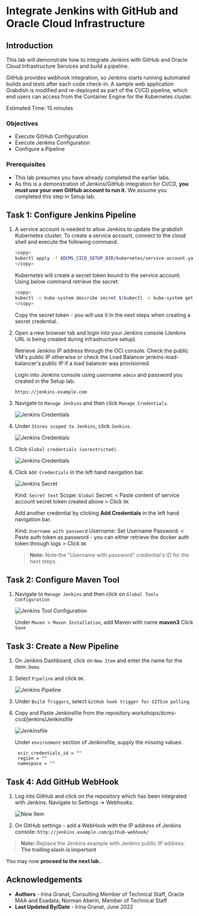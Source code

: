 # Integrate Jenkins with GitHub and Oracle Cloud Infrastructure

## Introduction

This lab will demonstrate how to integrate Jenkins with GitHub and Oracle Cloud Infrastructure Services and build a pipeline.

GitHub provides webhook integration, so Jenkins starts running automated builds and tests after each code check-in. A sample web application Grabdish is modified and re-deployed as part of the CI/CD pipeline, which end users can access from the Container Engine for the Kubernetes cluster.

Estimated Time: 15 minutes

### Objectives

* Execute GitHub Configuration
* Execute Jenkins Configuration
* Configure a Pipeline

### Prerequisites

* This lab presumes you have already completed the earlier labs.
* As this is a demonstration of Jenkins/GitHub integration for CI/CD, **you must use your own GitHub account to run it.** We assume you completed this step in Setup lab.

## Task 1: Configure Jenkins Pipeline

1. A service account is needed to allow Jenkins to update the grabdish Kubernetes cluster. To create a service account, connect to the cloud shell and execute the following command.

     ```bash
     <copy>
     kubectl apply -f $DCMS_CICD_SETUP_DIR/kubernetes/service-account.yaml
     </copy>
     ```

     Kubernetes will create a secret token bound to the service account. Using below command retrieve the secret:

     ```bash
     <copy>
     kubectl -n kube-system describe secret $(kubectl -n kube-system get secret | grep kube-cicd | awk '{print $1}')
     </copy>
     ```

     Copy the secret token - you will use it in the next steps when creating a secret credential.

2. Open a new browser tab and login into your Jenkins console (Jenkins URL is being created during infrastructure setup).

     Retrieve Jenkins IP address through the OCI console. Check the public VM's public IP otherwise or check the Load Balancer jenkins-load-balancer's public IP if a load balancer was provisioned.

     Login into Jenkins console using username `admin` and password you created in the Setup lab.

     `https://jenkins.example.com`

3. Navigate to `Manage Jenkins` and then click `Manage Credentials`.

     ![Jenkins Credentials](images/jenkins-creds-1.png " ")

4. Under `Stores scoped to Jenkins`, click `Jenkins`.

     ![Jenkins Credentials](images/jenkins-creds-2.png " ")

5. Click `Global credentials (unrestricted)`.

     ![Jenkins Credentials](images/global-creds.png " ")

6. Click `Add Credentials` in the left hand navigation bar.

     ![Jenkins Secret](images/jenkins-secret-creds.png " ")

     Kind: `Secret text`
     Scope: `Global`
     Secret: < Paste content of service account secret token created above >
     Click `OK`

    Add another credential by clicking **Add Credentials** in the left hand navigation bar.

     Kind: `Username with password`
     Username: Set Username
     Password: < Paste auth token as password - you can either retrieve the docker auth token through logs >
     Click `OK`

     > **Note:** Note the "Username with password" credential's ID for the next steps.

## Task 2: Configure Maven Tool

1. Navigate to `Manage Jenkins` and then click on `Global Tools Configuration`

     ![Jenkins Tool Configuration](images/jenkins-tool-config.png " ")

     Under `Maven > Maven Installation`, add Maven with name **maven3**
     Click `Save`

## Task 3: Create a New Pipeline

1. On Jenkins Dashboard, click on `New Item` and enter the name for the item: `Demo`.

2. Select `Pipeline` and click `OK`.

     ![Jenkins Pipeline ](images/jenkins-pipeline.png " ")

3. Under `Build Triggers`, select `GitHub hook trigger for GITScm polling`.

4. Copy and Paste Jenkinsfile from the repository workshops/dcms-cicd/jenkins/Jenkinsfile

     ![Jenkinsfile](images/jenkins-pipeline-file.png " ")

     Under `environment` section of Jenkinsfile, supply the missing values:

        ocir_credentials_id = ""
        region = ""
        namespace = ""

## Task 4: Add GitHub WebHook

1. Log into GitHub and click on the repository which has been integrated with Jenkins. Navigate to Settings -> Webhooks.

     ![New Item](images/github-webhooks.png " ")

2. On GitHub settings - add a WebHook with the IP address of Jenkins console: `http://jenkins.example.com/github-webhook/`

> **Note:** Replace the Jenkins example with Jenkins public IP address. **The trailing slash is important**

You may now **proceed to the next lab.**.

## Acknowledgements

* **Authors** - Irina Granat, Consulting Member of Technical Staff, Oracle MAA and Exadata; Norman Aberin, Member of Technical Staff
* **Last Updated By/Date** - Irina Granat, June 2022
